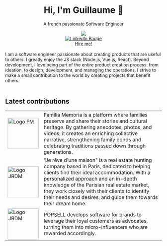 <div id="header" align="center">
  <h1>Hi, I'm Guillaume 👋</h1>
  <p>A french passionate Software Engineer</p>
  <img src="https://media.giphy.com/media/v1.Y2lkPTc5MGI3NjExeWY3d3psbWtmNmxzbjZscnpnZG15dXlkZWhxNGRuaXMyMzZuMjV5dCZlcD12MV9pbnRlcm5hbF9naWZfYnlfaWQmY3Q9Zw/3o7aCTfyhYawdOXcFW/giphy.gif" />
  <div id="badges">
    <a href="https://www.linkedin.com/in/guillaumecauchois/">
      <img src="https://img.shields.io/badge/LinkedIn-blue?style=for-the-badge&logo=linkedin&logoColor=white" alt="LinkedIn Badge"/>
    </a>
  </div>
  <a href="mailto:guillobits@gmail.com">Hire me!</a>
</div>
<br>
<div class="full-description">
  I am a software engineer passionate about creating products that are useful to others. I greatly enjoy the JS stack (Node.js, Vue.js, React). Beyond development, I love being part of the entire product creation process: from ideation, to  design, development, and managing the operations. I strive to make a small contribution to the world by creating projects that benefit others.
</div>
<br>
<div class="latest-contributions">
  <h2>Latest contributions</h2>
  <table>
    <tr>
      <td>
        <a href="https://app.familiamemoria.com/">
          <img src="https://app.familiamemoria.com/assets/logo-27ebb960.svg" alt="Logo FM" width="100" />
        </a>
      </td>
      <td>
        Familia Memoria is a platform where families preserve and share their stories and cultural heritage. By gathering anecdotes, photos, and videos, it creates an enriching collective narrative, strengthening family bonds and celebrating traditions passed down through generations.
      </td>
    </tr>
    <tr>
      <td>
        <a href="https://popsell.com">
          <img src="https://scontent-cdg4-1.xx.fbcdn.net/v/t39.30808-6/362233083_748723660591655_4547421246440957653_n.jpg?_nc_cat=105&ccb=1-7&_nc_sid=5f2048&_nc_ohc=XsEZ5UH6PFYQ7kNvgEFDGiF&_nc_ht=scontent-cdg4-1.xx&oh=00_AYDQCgqREkT0x2EvQ6oe7ekgiTvKI6bHfUtz9LwXb682Yw&oe=66566849" alt="Logo JRDM" width="100" />
        </a>
      </td>
      <td>
        "Je rêve d'une maison" is a real estate hunting company based in Paris, dedicated to helping clients find their ideal accommodation. With a personalized approach and an in-depth knowledge of the Parisian real estate market, they work closely with their clients to identify their needs and desires, and guide them towards their dream home.
      </td>
    </tr>
     <tr>
      <td>
        <a href="https://jerevedunemaison.com">
          <img src="https://media.licdn.com/dms/image/D4E0BAQGz4lGiPiy14w/company-logo_200_200/0/1697447702732/popsell_logo?e=1724889600&v=beta&t=76kuzGCHlcpdMk5Iy_aL9KGETGEhdhBWAfb1cUCC71o" alt="Logo JRDM" width="100" />
        </a>
      </td>
      <td>
        POPSELL develops software for brands to leverage their loyal customers as advocates, turning them into micro-influencers who are rewarded accordingly.
      </td>
    </tr>
  </table>
</div>
